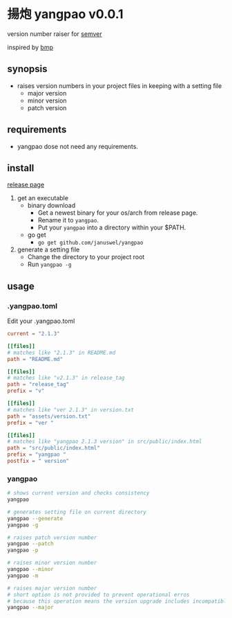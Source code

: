 揚炮 yangpao v0.0.1
===================

version number raiser for [semver](http://semver.org/)

inspired by [bmp](https://github.com/kt3k/bmp)


synopsis
--------

- raises version numbers in your project files in keeping with a setting file
    - major version
    - minor version
    - patch version


requirements
------------

- yangpao dose not need any requirements.


install
-------

[release page](https://github.com/januswel/yangpao/releases)

1. get an executable
    - binary download
        - Get a newest binary for your os/arch from release page.
        - Rename it to `yangpao`.
        - Put your `yangpao` into a directory within your $PATH.
    - go get
        - `go get github.com/januswel/yangpao`
2. generate a setting file
    - Change the directory to your project root
    - Run `yangpao -g`


usage
-----

### .yangpao.toml

Edit your .yangpao.toml

```toml:.yangpao.toml
current = "2.1.3"

[[files]]
# matches like "2.1.3" in README.md
path = "README.md"

[[files]]
# matches like "v2.1.3" in release_tag
path = "release_tag"
prefix = "v"

[[files]]
# matches like "ver 2.1.3" in version.txt
path = "assets/version.txt"
prefix = "ver "

[[files]]
# matches like "yangpao 2.1.3 version" in src/public/index.html
path = "src/public/index.html"
prefix = "yangpao "
postfix = " version"
```

### yangpao

```sh
# shows current version and checks consistency
yangpao

# generates setting file on current directory
yangpao --generate
yangpao -g

# raises patch version number
yangpao --patch
yangpao -p

# raises minor version number
yangpao --minor
yangpao -m

# raises major version number
# short option is not provided to prevent operational erros
# because this operation means the version upgrade includes incompatible changes
yangpao --major
```

